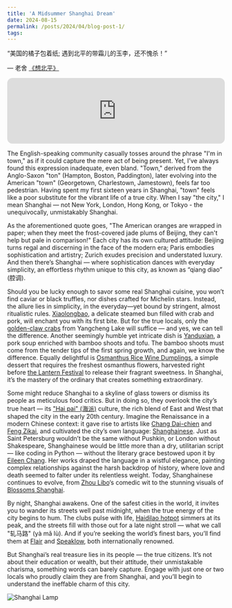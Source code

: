 ```yaml
---
title: 'A Midsummer Shanghai Dream'
date: 2024-08-15
permalink: /posts/2024/04/blog-post-1/
tags:
---
```


“美国的橘子包着纸; 遇到北平的带霜儿的玉李，还不愧杀！”  

— 老舍 [《想北平》](https://www.cityu.edu.hk/upress/pub/media//catalog/product/files/9789629373849_preview.pdf)


<iframe style="border-radius:12px" src="https://open.spotify.com/embed/track/41bmnQZoDMQdDh5zyomtW7?utm_source=generator" width="100%" height="152" frameBorder="0" allowfullscreen="" allow="autoplay; clipboard-write; encrypted-media; fullscreen; picture-in-picture" loading="lazy"></iframe>


The English-speaking community casually tosses around the phrase "I'm in town," as if it could capture the mere act of being present. Yet, I’ve always found this expression inadequate, even bland. 
"Town," derived from the Anglo-Saxon "ton" (Hampton, Boston, Paddington), later evolving into the American "town" (Georgetown, Charlestown, Jamestown), feels far too pedestrian. 
Having spent my first sixteen years in Shanghai, "town" feels like a poor substitute for the vibrant life of a true city. When I say "the city," I mean Shanghai — not New York, London, Hong Kong, or Tokyo - the unequivocally, unmistakably Shanghai.


As the aforementioned quote goes, "The American oranges are wrapped in paper; when they meet the frost-covered jade plums of Beijing, they can't help but pale in comparison!" 
Each city has its own cultured attitude: Beijing turns regal and discerning in the face of the modern era; Paris embodies sophistication and artistry; Zurich exudes precision and understated luxury. 
And then there’s Shanghai — where sophistication dances with everyday simplicity, an effortless rhythm unique to this city, as known as “qiang diao” (腔调).


Should you be lucky enough to savor some real Shanghai cuisine, you won’t find caviar or black truffles, nor dishes crafted for Michelin stars. Instead, the allure lies in simplicity, in the everyday—yet bound by stringent, almost ritualistic rules.
[Xiaolongbao](https://en.wikipedia.org/wiki/Xiaolongbao), a delicate steamed bun filled with crab and pork, will enchant you with its first bite. But for the true locals, only the [golden-claw crabs](https://en.chinaculture.org/focus/focus/2010expo_en/2010-04/22/content_377509.htm) 
from Yangcheng Lake will suffice — and yes, we can tell the difference. Another seemingly humble yet intricate dish is [Yanduxian](https://en.wikipedia.org/wiki/Yanduxian), a pork soup enriched with bamboo shoots and tofu. 
The bamboo shoots must come from the tender tips of the first spring growth, and again, we know the difference.
Equally delightful is [Osmanthus Rice Wine Dumplings](https://www.shanghaidiandimsum.com/product/-glutinous-rice-ball/29), a simple dessert that requires the freshest osmanthus flowers, harvested right before [the Lantern Festival](https://en.wikipedia.org/wiki/Lantern_Festival) to release their fragrant sweetness. 
In Shanghai, it’s the mastery of the ordinary that creates something extraordinary.


Some might reduce Shanghai to a skyline of glass towers or dismiss its people as meticulous food critics. But in doing so, they overlook the city’s true heart — its  ["Hai pai" (海派)](https://en.wikipedia.org/wiki/Haipai) culture, 
the rich blend of East and West that shaped the city in the early 20th century. Imagine the Renaissance in a modern Chinese context: it gave rise to artists like [Chang Dai-chien](https://en.wikipedia.org/wiki/Chang_Dai-chien) and [Feng Zikai](https://en.wikipedia.org/wiki/Feng_Zikai), 
and cultivated the city’s own language: [Shanghainese](https://en.wikipedia.org/wiki/Shanghainese). 
Just as Saint Petersburg wouldn’t be the same without Pushkin, or London without Shakespeare, Shanghainese would be little more than a dry, utilitarian script — like coding in Python — without the literary grace bestowed upon it by [Eileen Chang](https://en.wikipedia.org/wiki/Eileen_Chang). 
Her works draped the language in a wistful elegance, painting complex relationships against the harsh backdrop of history, where love and death seemed to falter under its relentless weight. 
Today, Shanghainese continues to evolve, from [Zhou Libo](https://en.wikipedia.org/wiki/Zhou_Libo_(comedian))‘s comedic wit to the stunning visuals of [Blossoms Shanghai](https://en.wikipedia.org/wiki/Blossoms_Shanghai).


By night, Shanghai awakens. One of the safest cities in the world, it invites you to wander its streets well past midnight, when the true energy of the city begins to hum. The clubs pulse with life, 
[Haidilao hotpot](https://en.wikipedia.org/wiki/Haidilao) simmers at its peak, and the streets fill with those out for a late night stroll — what we call "轧马路" (yà mǎ lù). 
And if you’re seeking the world’s finest bars, you’ll find them at [Flair](https://www.tripadvisor.com/Restaurant_Review-g308272-d2257238-Reviews-Flair_Rooftop-Shanghai.html) and [Speaklow](https://www.theworlds50best.com/discovery/Establishments/China/Shanghai/Speak-Low.html), both internationally renowned.


But Shanghai’s real treasure lies in its people — the true citizens. It’s not about their education or wealth, but their attitude, their unmistakable charisma, something words can barely capture. 
Engage with just one or two locals who proudly claim they are from Shanghai, and you’ll begin to understand the ineffable charm of this city.


![Shanghai Lamp](/images/shanghai/shanghai_lamp.jpg)






